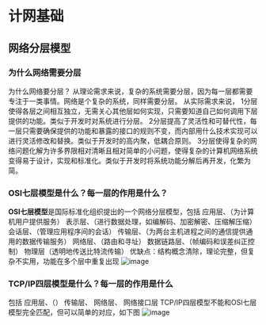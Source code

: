 # 计网基础

## 网络分层模型
### 为什么网络需要分层
为什么网络要分层？
从理论需求来说，复杂的系统需要分层，因为每一层都需要专注于一类事情。网络是个复杂的系统，同样需要分层。
从实际需求来说，
1分层使得各层之间相互独立，无需关心其他层如何实现，只需要知道自己如何调用下层提供的功能。类似于开发时对系统进行分层。
2分层提高了灵活性和可替代性，每一层只需要确保提供的功能和暴露的接口的规则不变，而内部用什么技术实现可以进行灵活修改和替换。类似于开发时的高内聚，低耦合原则。
3分层使得复杂的网络问题化解为许多界限相对清晰且相对简单的小问题，使得复杂的计算机网络系统变得易于设计，实现和标准化。类似于开发时将系统功能分解后再开发，化繁为简。


### OSI七层模型是什么？每一层的作用是什么？
**OSI七层模型**是国际标准化组织提出的一个网络分层模型，包括
应用层、（为计算机用户提供服务）
表示层、（进行数据处理，如编解码、加密解密、压缩解压缩）
会话层、（管理应用程序间的会话）
传输层、（为两台主机进程之间的通信提供通用的数据传输服务）
网络层、（路由和寻址）
数据链路层、（帧编码和误差纠正控制）
物理层（透明地传送比特流传输）
优缺点：结构概念清除，理论完整，但复杂不实用，功能在多个层中重复出现
![image](https://therain2020.github.io/OSI.png)
### TCP/IP四层模型是什么？每一层的作用是什么
包括
应用层、（）
传输层、
网络层、
网络接口层
TCP/IP四层模型不能和OSI七层模型完全匹配，但可以简单的对应，如下图
![image](https://therain2020.github.io/TCP.png)
